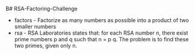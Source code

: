 B# RSA-Factoring-Challenge

- factors - Factorize as many numbers as possible into a product of two smaller numbers
- rsa - RSA Laboratories states that: for each RSA number n, there exist prime numbers p and q such that n = p  q. The problem is to find these two primes, given only n.
